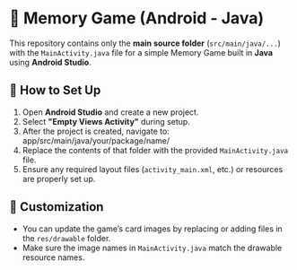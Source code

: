 # 🧠 Memory Game (Android - Java)

This repository contains only the **main source folder** (`src/main/java/...`) with the `MainActivity.java` file for a simple Memory Game built in **Java** using **Android Studio**.

## 📲 How to Set Up

1. Open **Android Studio** and create a new project.
2. Select **"Empty Views Activity"** during setup.
3. After the project is created, navigate to: app/src/main/java/your/package/name/
4. Replace the contents of that folder with the provided `MainActivity.java` file.
5. Ensure any required layout files (`activity_main.xml`, etc.) or resources are properly set up.

## 🎨 Customization

- You can update the game’s card images by replacing or adding files in the `res/drawable` folder.
- Make sure the image names in `MainActivity.java` match the drawable resource names.

